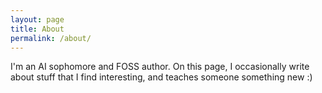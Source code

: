 ```yaml
---
layout: page
title: About
permalink: /about/
---
```


I'm an AI sophomore and FOSS author. On this page, I occasionally write about stuff that I find interesting, and teaches someone something new :)
